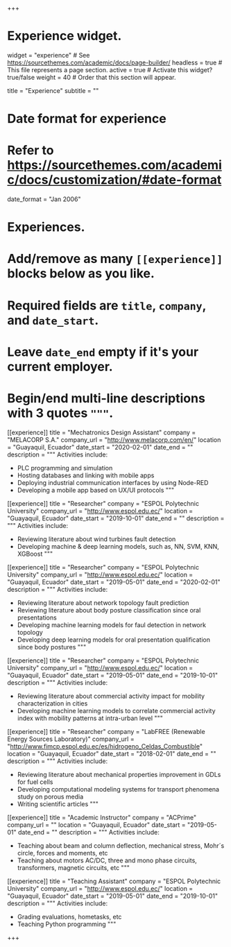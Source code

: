 +++
# Experience widget.
widget = "experience"  # See https://sourcethemes.com/academic/docs/page-builder/
headless = true  # This file represents a page section.
active = true  # Activate this widget? true/false
weight = 40  # Order that this section will appear.

title = "Experience"
subtitle = ""

# Date format for experience
#   Refer to https://sourcethemes.com/academic/docs/customization/#date-format
date_format = "Jan 2006"

# Experiences.
#   Add/remove as many `[[experience]]` blocks below as you like.
#   Required fields are `title`, `company`, and `date_start`.
#   Leave `date_end` empty if it's your current employer.
#   Begin/end multi-line descriptions with 3 quotes `"""`.

[[experience]]
  title = "Mechatronics Design Assistant"
  company = "MELACORP S.A."
  company_url = "http://www.melacorp.com/en/"
  location = "Guayaquil, Ecuador"
  date_start = "2020-02-01"
  date_end = ""
  description = """
  Activities include:
  
  * PLC programming and simulation
  * Hosting databases and linking with mobile apps
  * Deploying industrial communication interfaces by using Node-RED
  * Developing a mobile app based on UX/UI protocols
  """

[[experience]]
  title = "Researcher"
  company = "ESPOL Polytechnic University"
  company_url = "http://www.espol.edu.ec/"
  location = "Guayaquil, Ecuador"
  date_start = "2019-10-01"
  date_end = ""
  description = """
  Activities include:
  
  * Reviewing literature about wind turbines fault detection
  * Developing machine & deep learning models, such as, NN, SVM, KNN, XGBoost
  """


[[experience]]
  title = "Researcher"
  company = "ESPOL Polytechnic University"
  company_url = "http://www.espol.edu.ec/"
  location = "Guayaquil, Ecuador"
  date_start = "2019-05-01"
  date_end = "2020-02-01"
  description = """
  Activities include:
  
  * Reviewing literature about network topology fault prediction
  * Reviewing literature about body posture classification since oral presentations
  * Developing machine learning models for faul detection in network topology
  * Developing deep learning models for oral presentation qualification since body postures
  """


[[experience]]
  title = "Researcher"
  company = "ESPOL Polytechnic University"
  company_url = "http://www.espol.edu.ec/"
  location = "Guayaquil, Ecuador"
  date_start = "2019-05-01"
  date_end = "2019-10-01"
  description = """
  Activities include:
  
  * Reviewing literature about commercial activity impact for mobility characterization in cities
  * Developing machine learning models to correlate commercial activity index with mobility patterns at intra-urban level
  """
  
  
[[experience]]
  title = "Researcher"
  company = "LabFREE (Renewable Energy Sources Laboratory)"
  company_url = "http://www.fimcp.espol.edu.ec/es/hidrogeno_Celdas_Combustible"
  location = "Guayaquil, Ecuador"
  date_start = "2018-02-01"
  date_end = ""
  description = """
  Activities include:
  
  * Reviewing literature about mechanical properties improvement in GDLs for fuel cells
  * Developing computational modeling systems for transport phenomena study on porous media
  * Writing scientific articles
  """
  
 [[experience]]
  title = "Academic Instructor"
  company = "ACPrime"
  company_url = ""
  location = "Guayaquil, Ecuador"
  date_start = "2019-05-01"
  date_end = ""
  description = """
  Activities include:
  
  * Teaching about beam and column deflection, mechanical stress, Mohr´s circle, forces and moments, etc
  * Teaching about motors AC/DC, three and mono phase circuits, transformers, magnetic circuits, etc
  """
  
 [[experience]]
  title = "Teaching Assistant"
  company = "ESPOL Polytechnic University"
  company_url = "http://www.espol.edu.ec/"
  location = "Guayaquil, Ecuador"
  date_start = "2019-05-01"
  date_end = "2019-10-01"
  description = """
  Activities include:
  
  * Grading evaluations, hometasks, etc
  * Teaching Python programming
  """
  
+++
